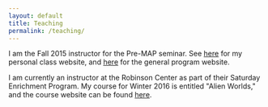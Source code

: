 ```yaml
---
layout: default
title: Teaching
permalink: /teaching/
---
```


I am the Fall 2015 instructor for the Pre-MAP seminar. See [here](http://kgarofali.github.io/Pre-MAP/) for my personal class website, and [here](http://www.astro.washington.edu/users/premap/) for the general program website.  

I am currently an instructor at the Robinson Center as part of their Saturday
Enrichment Program. My course for Winter 2016 is entitled "Alien Worlds," and the
course website can be found [here](http://kgarofali.github.io/robinson-center/).
